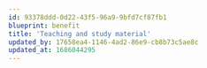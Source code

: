 ```yaml
---
id: 93378ddd-0d22-43f5-96a9-9bfd7cf87fb1
blueprint: benefit
title: 'Teaching and study material'
updated_by: 17658ea4-1146-4ad2-86e9-cb8b73c5ae8c
updated_at: 1686044295
---
```

